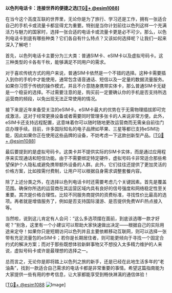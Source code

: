 **以色列电话卡：连接世界的便捷之选[[TG💪+ @esim1088](https://t.me/s/esim1088)]**

在当今这个高度互联的世界里，无论你是为了旅行、学习还是工作，拥有一张适合自己的手机卡或流量卡都显得尤为重要。特别是当你计划前往以色列这样一个充满活力与魅力的国家时，选择一张合适的电话卡或流量卡更是必不可少。那么，以色列电话卡到底有哪些种类？它们各自有什么特点？又该如何选择呢？让我们一起来深入了解吧！

首先，以色列电话卡主要分为三大类：普通SIM卡、eSIM卡以及虚拟号码卡。这三种类型的卡各有千秋，能够满足不同用户的需求。

对于喜欢传统方式的用户来说，普通SIM卡依然是一个不错的选择。这种卡需要插入到你的手机中才能使用，通常包含语音通话、短信以及一定量的数据流量服务。如果你习惯于传统的操作模式，并且不介意随身携带实体卡，那么普通SIM卡无疑是一个稳妥的选择。不过需要注意的是，购买前一定要确认你的手机是否支持所选运营商的频段，以免出现无法正常使用的情况。

接下来是近年来备受关注的eSIM卡。eSIM卡最大的优势在于无需物理插拔即可完成激活，这对于经常更换设备或者需要同时管理多张卡的人来说非常方便。此外，eSIM卡还支持远程配置，这意味着你可以随时随地更改运营商而无需亲自前往门店办理手续。目前，许多国际知名的电子品牌如苹果、三星等都已支持eSIM功能，因此如果你正在使用这些品牌的设备，不妨考虑一下这款创新型产品。[[TG💪+ @esim1088](https://t.me/s/esim1088)]

最后要提到的是虚拟号码卡。这类卡并不提供实际的SIM卡实体，而是通过应用程序来实现通话和短信功能。由于不需要绑定特定硬件，虚拟号码卡非常适合那些希望保护个人隐私或避免携带额外设备的人群。此外，它们往往还提供了更加灵活的价格方案，比如按需付费制，让用户可以根据自身需求调整套餐内容。

除了上述分类之外，在选择以色列电话卡时还需要考虑几个关键因素。首先是覆盖范围。确保你所选的运营商在其运营区域内具有良好的信号强度和网络稳定性至关重要。其次是价格合理性。比较不同服务商提供的资费标准，寻找性价比最高的选项。再者就是增值服务了，例如是否支持国际漫游、是否提供免费WiFi热点接入等。

当然啦，说到这儿肯定有人会问：“这么多选项摆在面前，到底该选哪一款才好呢？”别急，这里有一个小建议可以帮助大家快速做出决定——根据自己的实际用途来定夺！如果你只是短期访问以色列并且主要依赖移动互联网，则可以选择一张带有充足流量包的eSIM卡；若你是长期居住者，则可能更倾向于寻找一个固定合约式的解决方案；而对于那些既想体验新鲜事物又不想投入太多精力维护的人来说，虚拟号码卡或许是最理想的选择之一。

总而言之，无论你是即将踏上以色列之旅的新手，还是已经在此地生活多年的“老油条”，找到一款适合自己需求的电话卡都是非常重要的事情。希望这篇指南能为大家提供一些有用的参考信息，让大家都能享受到畅快淋漓的通信体验！

[[TG💪+ @esim1088](https://t.me/s/esim1088) ![Image](https://i.postimg.cc/4NQfJmqS/Snipaste-2025-05-13-00-14-12.png)]